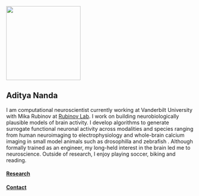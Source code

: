 <img src="vandy.jpg" width="200">

## Aditya Nanda

I am computational neuroscientist currently working at Vanderbilt University with Mika Rubinov at [Rubinov Lab](https://www.rubinovlab.net/). I work on building neurobiologically plausible models of brain activity. I develop algorithms to generate surrogate functional neuronal activity across modalities and species ranging from human neuroimaging to electrophysiology and whole-brain calcium imaging in small model animals such as drosophilla and zebrafish . Although formally trained as an engineer, my long-held interest in the brain led me to neuroscience. Outside of research, I enjoy playing soccer, biking and reading. 

#### [Research](research.md)

#### [Contact](contact.md)




